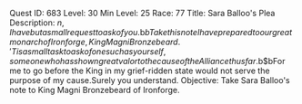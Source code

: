 Quest ID: 683
Level: 30
Min Level: 25
Race: 77
Title: Sara Balloo's Plea
Description: $n, I have but a small request to ask of you.$b$bTake this note I have prepared to our great monarch of Ironforge, King Magni Bronzebeard. 'Tis a small task to ask of one such as yourself, someone who has shown great valor to the cause of the Alliance thus far.$b$bFor me to go before the King in my grief-ridden state would not serve the purpose of my cause.Surely you understand.
Objective: Take Sara Balloo's note to King Magni Bronzebeard of Ironforge.
